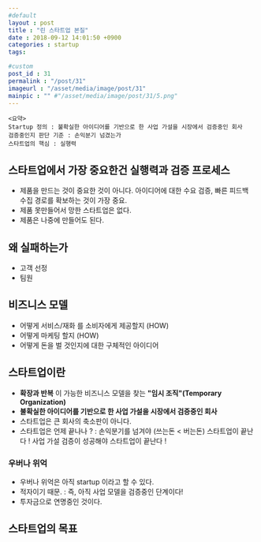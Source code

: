 ```yaml
---
#default
layout : post
title : "린 스타트업 본질"
date : 2018-09-12 14:01:50 +0900
categories : startup
tags:

#custom
post_id : 31
permalink : "/post/31"
imageurl : "/asset/media/image/post/31"
mainpic : "" #"/asset/media/image/post/31/5.png"
---
```


```
<요약>
Startup 정의 : 불확실한 아이디어를 기반으로 한 사업 가설을 시장에서 검증중인 회사
검증중인지 판단 기준 : 손익분기 넘겼는가
스타트업의 핵심 : 실행력
```

## 스타트업에서 가장 중요한건 실행력과 검증 프로세스
- 제품을 만드는 것이 중요한 것이 아니다. 아이디어에 대한 수요 검증, 빠른 피드백 수집 경로를 확보하는 것이 가장 중요.
- 제품 못만들어서 망한 스타트업은 없다.
- 제품은 나중에 만들어도 된다.

## 왜 실패하는가
- 고객 선정
- 팀원

## 비즈니스 모델
- 어떻게 서비스/재화 를 소비자에게 제공할지 (HOW)
- 어떻게 마케팅 할지 (HOW)
- 어떻게 돈을 벌 것인지에 대한 구체적인 아이디어

## 스타트업이란
- **확장과 반복** 이 가능한 비즈니스 모델을 찾는 **"임시 조직"(Temporary Organization)**
- **불확실한 아이디어를 기반으로 한 사업 가설을 시장에서 검증중인 회사**
- 스타트업은 큰 회사의 축소판이 아니다.
- 스타트업은 언제 끝나나 ? : 손익분기를 넘겨야 (쓰는돈 < 버는돈) 스타트업이 끝난다 ! 사업 가설 검증이 성공해야 스타트업이 끝난다 !

### 우버나 위억
- 우버나 위억은 아직 startup 이라고 할 수 있다.
- 적자이기 때문. : 즉, 아직 사업 모델을 검증중인 단계이다!
- 투자금으로 연명중인 것이다.


## 스타트업의 목표
